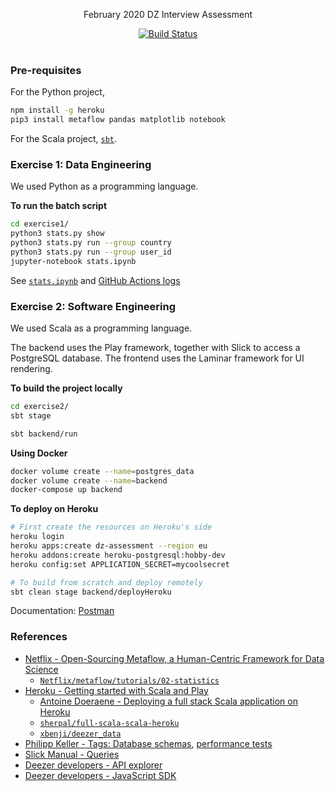 <p align="center">
  February 2020 DZ Interview Assessment
</p>

<p align="center">
  <a href="https://github.com/mycaule/dz-assessment/actions"><img src="https://github.com/mycaule/dz-assessment/workflows/CI/badge.svg?branch=master" alt="Build Status"></a>
  <br>
  <br>
</p>

### Pre-requisites

For the Python project,
```bash
npm install -g heroku
pip3 install metaflow pandas matplotlib notebook
```

For the Scala project, [`sbt`](https://www.scala-sbt.org/download.html).

### Exercise 1: Data Engineering

We used Python as a programming language.

**To run the batch script**

```bash
cd exercise1/
python3 stats.py show
python3 stats.py run --group country
python3 stats.py run --group user_id
jupyter-notebook stats.ipynb
```
See [`stats.ipynb`](exercise1/stats.ipynb) and [GitHub Actions logs](https://github.com/mycaule/dz-assessment/actions)

### Exercise 2: Software Engineering

We used Scala as a programming language.

The backend uses the Play framework, together with Slick to access a PostgreSQL database.
The frontend uses the Laminar framework for UI rendering.

**To build the project locally**

```bash
cd exercise2/
sbt stage

sbt backend/run
```

**Using Docker**

```bash
docker volume create --name=postgres_data
docker volume create --name=backend
docker-compose up backend
```

**To deploy on Heroku**

```bash
# First create the resources on Heroku's side
heroku login
heroku apps:create dz-assessment --region eu
heroku addons:create heroku-postgresql:hobby-dev
heroku config:set APPLICATION_SECRET=mycoolsecret

# To build from scratch and deploy remotely
sbt clean stage backend/deployHeroku
```
Documentation: [Postman](https://documenter.getpostman.com/view/9909796/SzKVRJFf)

### References

- [Netflix - Open-Sourcing Metaflow, a Human-Centric Framework for Data Science](https://netflixtechblog.com/open-sourcing-metaflow-a-human-centric-framework-for-data-science-fa72e04a5d9)
  - [`Netflix/metaflow/tutorials/02-statistics`](https://github.com/Netflix/metaflow/tree/master/metaflow/tutorials/02-statistics)
- [Heroku - Getting started with Scala and Play](https://devcenter.heroku.com/articles/getting-started-with-scala)
  - [Antoine Doeraene - Deploying a full stack Scala application on Heroku](https://medium.com/@antoine.doeraene/deploying-a-full-stack-scala-application-on-heroku-6d8093a913b3)
  - [`sherpal/full-scala-scala-heroku`](https://github.com/sherpal/full-scala-scala-heroku)
  - [`xbenji/deezer_data`](https://github.com/xbenji/deezer_data)
- [Philipp Keller - Tags: Database schemas](http://howto.philippkeller.com/2005/04/24/Tags-Database-schemas/), [performance tests](http://howto.philippkeller.com/2005/06/19/Tagsystems-performance-tests/)
- [Slick Manual - Queries](https://scala-slick.org/doc/3.0.0/queries.html)
- [Deezer developers - API explorer](https://developers.deezer.com/api/explorer)
- [Deezer developers - JavaScript SDK](https://developers.deezer.com/sdk/javascript/api)
